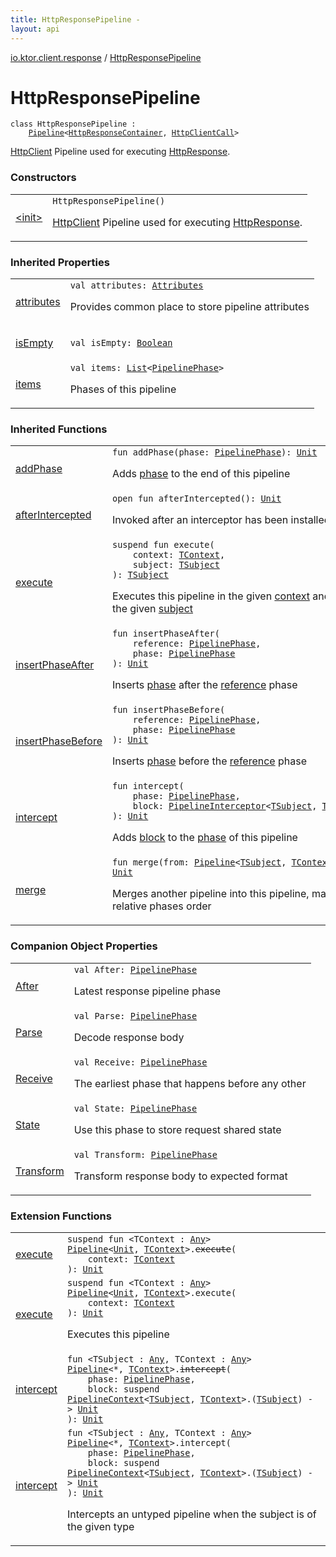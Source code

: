 ```yaml
---
title: HttpResponsePipeline - 
layout: api
---
```


<div class='api-docs-breadcrumbs'><a href="../index.html">io.ktor.client.response</a> / <a href="./index.html">HttpResponsePipeline</a></div>

# HttpResponsePipeline

<div class="signature"><code><span class="keyword">class </span><span class="identifier">HttpResponsePipeline</span>&nbsp;<span class="symbol">:</span>&nbsp;<br/>&nbsp;&nbsp;&nbsp;&nbsp;<a href="../../io.ktor.util.pipeline/-pipeline/index.html"><span class="identifier">Pipeline</span></a><span class="symbol">&lt;</span><a href="../-http-response-container/index.html"><span class="identifier">HttpResponseContainer</span></a><span class="symbol">,</span>&nbsp;<a href="../../io.ktor.client.call/-http-client-call/index.html"><span class="identifier">HttpClientCall</span></a><span class="symbol">&gt;</span></code></div>

<a href="../../io.ktor.client/-http-client/index.html">HttpClient</a> Pipeline used for executing <a href="../-http-response/index.html">HttpResponse</a>.

### Constructors

<table class="api-docs-table">
<tbody>
<tr>
<td markdown="1">

<a href="-init-.html">&lt;init&gt;</a>


</td>
<td markdown="1">
<div class="signature"><code><span class="identifier">HttpResponsePipeline</span><span class="symbol">(</span><span class="symbol">)</span></code></div>

<a href="../../io.ktor.client/-http-client/index.html">HttpClient</a> Pipeline used for executing <a href="../-http-response/index.html">HttpResponse</a>.


</td>
</tr>
</tbody>
</table>

### Inherited Properties

<table class="api-docs-table">
<tbody>
<tr>
<td markdown="1">

<a href="../../io.ktor.util.pipeline/-pipeline/attributes.html">attributes</a>


</td>
<td markdown="1">
<div class="signature"><code><span class="keyword">val </span><span class="identifier">attributes</span><span class="symbol">: </span><a href="../../io.ktor.util/-attributes/index.html"><span class="identifier">Attributes</span></a></code></div>

Provides common place to store pipeline attributes


</td>
</tr>
<tr>
<td markdown="1">

<a href="../../io.ktor.util.pipeline/-pipeline/is-empty.html">isEmpty</a>


</td>
<td markdown="1">
<div class="signature"><code><span class="keyword">val </span><span class="identifier">isEmpty</span><span class="symbol">: </span><a href="https://kotlinlang.org/api/latest/jvm/stdlib/kotlin/-boolean/index.html"><span class="identifier">Boolean</span></a></code></div>

</td>
</tr>
<tr>
<td markdown="1">

<a href="../../io.ktor.util.pipeline/-pipeline/items.html">items</a>


</td>
<td markdown="1">
<div class="signature"><code><span class="keyword">val </span><span class="identifier">items</span><span class="symbol">: </span><a href="https://kotlinlang.org/api/latest/jvm/stdlib/kotlin.collections/-list/index.html"><span class="identifier">List</span></a><span class="symbol">&lt;</span><a href="../../io.ktor.util.pipeline/-pipeline-phase/index.html"><span class="identifier">PipelinePhase</span></a><span class="symbol">&gt;</span></code></div>

Phases of this pipeline


</td>
</tr>
</tbody>
</table>

### Inherited Functions

<table class="api-docs-table">
<tbody>
<tr>
<td markdown="1">

<a href="../../io.ktor.util.pipeline/-pipeline/add-phase.html">addPhase</a>


</td>
<td markdown="1">
<div class="signature"><code><span class="keyword">fun </span><span class="identifier">addPhase</span><span class="symbol">(</span><span class="parameterName" id="io.ktor.util.pipeline.Pipeline$addPhase(io.ktor.util.pipeline.PipelinePhase)/phase">phase</span><span class="symbol">:</span>&nbsp;<a href="../../io.ktor.util.pipeline/-pipeline-phase/index.html"><span class="identifier">PipelinePhase</span></a><span class="symbol">)</span><span class="symbol">: </span><a href="https://kotlinlang.org/api/latest/jvm/stdlib/kotlin/-unit/index.html"><span class="identifier">Unit</span></a></code></div>

Adds <a href="../../io.ktor.util.pipeline/-pipeline/add-phase.html#io.ktor.util.pipeline.Pipeline$addPhase(io.ktor.util.pipeline.PipelinePhase)/phase">phase</a> to the end of this pipeline


</td>
</tr>
<tr>
<td markdown="1">

<a href="../../io.ktor.util.pipeline/-pipeline/after-intercepted.html">afterIntercepted</a>


</td>
<td markdown="1">
<div class="signature"><code><span class="keyword">open</span> <span class="keyword">fun </span><span class="identifier">afterIntercepted</span><span class="symbol">(</span><span class="symbol">)</span><span class="symbol">: </span><a href="https://kotlinlang.org/api/latest/jvm/stdlib/kotlin/-unit/index.html"><span class="identifier">Unit</span></a></code></div>

Invoked after an interceptor has been installed


</td>
</tr>
<tr>
<td markdown="1">

<a href="../../io.ktor.util.pipeline/-pipeline/execute.html">execute</a>


</td>
<td markdown="1">
<div class="signature"><code><span class="keyword">suspend</span> <span class="keyword">fun </span><span class="identifier">execute</span><span class="symbol">(</span><br/>&nbsp;&nbsp;&nbsp;&nbsp;<span class="parameterName" id="io.ktor.util.pipeline.Pipeline$execute(io.ktor.util.pipeline.Pipeline.TContext, io.ktor.util.pipeline.Pipeline.TSubject)/context">context</span><span class="symbol">:</span>&nbsp;<a href="../../io.ktor.util.pipeline/-pipeline/index.html#TContext"><span class="identifier">TContext</span></a><span class="symbol">, </span><br/>&nbsp;&nbsp;&nbsp;&nbsp;<span class="parameterName" id="io.ktor.util.pipeline.Pipeline$execute(io.ktor.util.pipeline.Pipeline.TContext, io.ktor.util.pipeline.Pipeline.TSubject)/subject">subject</span><span class="symbol">:</span>&nbsp;<a href="../../io.ktor.util.pipeline/-pipeline/index.html#TSubject"><span class="identifier">TSubject</span></a><br/><span class="symbol">)</span><span class="symbol">: </span><a href="../../io.ktor.util.pipeline/-pipeline/index.html#TSubject"><span class="identifier">TSubject</span></a></code></div>

Executes this pipeline in the given <a href="../../io.ktor.util.pipeline/-pipeline/execute.html#io.ktor.util.pipeline.Pipeline$execute(io.ktor.util.pipeline.Pipeline.TContext, io.ktor.util.pipeline.Pipeline.TSubject)/context">context</a> and with the given <a href="../../io.ktor.util.pipeline/-pipeline/execute.html#io.ktor.util.pipeline.Pipeline$execute(io.ktor.util.pipeline.Pipeline.TContext, io.ktor.util.pipeline.Pipeline.TSubject)/subject">subject</a>


</td>
</tr>
<tr>
<td markdown="1">

<a href="../../io.ktor.util.pipeline/-pipeline/insert-phase-after.html">insertPhaseAfter</a>


</td>
<td markdown="1">
<div class="signature"><code><span class="keyword">fun </span><span class="identifier">insertPhaseAfter</span><span class="symbol">(</span><br/>&nbsp;&nbsp;&nbsp;&nbsp;<span class="parameterName" id="io.ktor.util.pipeline.Pipeline$insertPhaseAfter(io.ktor.util.pipeline.PipelinePhase, io.ktor.util.pipeline.PipelinePhase)/reference">reference</span><span class="symbol">:</span>&nbsp;<a href="../../io.ktor.util.pipeline/-pipeline-phase/index.html"><span class="identifier">PipelinePhase</span></a><span class="symbol">, </span><br/>&nbsp;&nbsp;&nbsp;&nbsp;<span class="parameterName" id="io.ktor.util.pipeline.Pipeline$insertPhaseAfter(io.ktor.util.pipeline.PipelinePhase, io.ktor.util.pipeline.PipelinePhase)/phase">phase</span><span class="symbol">:</span>&nbsp;<a href="../../io.ktor.util.pipeline/-pipeline-phase/index.html"><span class="identifier">PipelinePhase</span></a><br/><span class="symbol">)</span><span class="symbol">: </span><a href="https://kotlinlang.org/api/latest/jvm/stdlib/kotlin/-unit/index.html"><span class="identifier">Unit</span></a></code></div>

Inserts <a href="../../io.ktor.util.pipeline/-pipeline/insert-phase-after.html#io.ktor.util.pipeline.Pipeline$insertPhaseAfter(io.ktor.util.pipeline.PipelinePhase, io.ktor.util.pipeline.PipelinePhase)/phase">phase</a> after the <a href="../../io.ktor.util.pipeline/-pipeline/insert-phase-after.html#io.ktor.util.pipeline.Pipeline$insertPhaseAfter(io.ktor.util.pipeline.PipelinePhase, io.ktor.util.pipeline.PipelinePhase)/reference">reference</a> phase


</td>
</tr>
<tr>
<td markdown="1">

<a href="../../io.ktor.util.pipeline/-pipeline/insert-phase-before.html">insertPhaseBefore</a>


</td>
<td markdown="1">
<div class="signature"><code><span class="keyword">fun </span><span class="identifier">insertPhaseBefore</span><span class="symbol">(</span><br/>&nbsp;&nbsp;&nbsp;&nbsp;<span class="parameterName" id="io.ktor.util.pipeline.Pipeline$insertPhaseBefore(io.ktor.util.pipeline.PipelinePhase, io.ktor.util.pipeline.PipelinePhase)/reference">reference</span><span class="symbol">:</span>&nbsp;<a href="../../io.ktor.util.pipeline/-pipeline-phase/index.html"><span class="identifier">PipelinePhase</span></a><span class="symbol">, </span><br/>&nbsp;&nbsp;&nbsp;&nbsp;<span class="parameterName" id="io.ktor.util.pipeline.Pipeline$insertPhaseBefore(io.ktor.util.pipeline.PipelinePhase, io.ktor.util.pipeline.PipelinePhase)/phase">phase</span><span class="symbol">:</span>&nbsp;<a href="../../io.ktor.util.pipeline/-pipeline-phase/index.html"><span class="identifier">PipelinePhase</span></a><br/><span class="symbol">)</span><span class="symbol">: </span><a href="https://kotlinlang.org/api/latest/jvm/stdlib/kotlin/-unit/index.html"><span class="identifier">Unit</span></a></code></div>

Inserts <a href="../../io.ktor.util.pipeline/-pipeline/insert-phase-before.html#io.ktor.util.pipeline.Pipeline$insertPhaseBefore(io.ktor.util.pipeline.PipelinePhase, io.ktor.util.pipeline.PipelinePhase)/phase">phase</a> before the <a href="../../io.ktor.util.pipeline/-pipeline/insert-phase-before.html#io.ktor.util.pipeline.Pipeline$insertPhaseBefore(io.ktor.util.pipeline.PipelinePhase, io.ktor.util.pipeline.PipelinePhase)/reference">reference</a> phase


</td>
</tr>
<tr>
<td markdown="1">

<a href="../../io.ktor.util.pipeline/-pipeline/intercept.html">intercept</a>


</td>
<td markdown="1">
<div class="signature"><code><span class="keyword">fun </span><span class="identifier">intercept</span><span class="symbol">(</span><br/>&nbsp;&nbsp;&nbsp;&nbsp;<span class="parameterName" id="io.ktor.util.pipeline.Pipeline$intercept(io.ktor.util.pipeline.PipelinePhase, kotlin.SuspendFunction2((io.ktor.util.pipeline.PipelineContext((io.ktor.util.pipeline.Pipeline.TSubject, io.ktor.util.pipeline.Pipeline.TContext)), , kotlin.Unit)))/phase">phase</span><span class="symbol">:</span>&nbsp;<a href="../../io.ktor.util.pipeline/-pipeline-phase/index.html"><span class="identifier">PipelinePhase</span></a><span class="symbol">, </span><br/>&nbsp;&nbsp;&nbsp;&nbsp;<span class="parameterName" id="io.ktor.util.pipeline.Pipeline$intercept(io.ktor.util.pipeline.PipelinePhase, kotlin.SuspendFunction2((io.ktor.util.pipeline.PipelineContext((io.ktor.util.pipeline.Pipeline.TSubject, io.ktor.util.pipeline.Pipeline.TContext)), , kotlin.Unit)))/block">block</span><span class="symbol">:</span>&nbsp;<a href="../../io.ktor.util.pipeline/-pipeline-interceptor.html"><span class="identifier">PipelineInterceptor</span></a><span class="symbol">&lt;</span><a href="../../io.ktor.util.pipeline/-pipeline/index.html#TSubject"><span class="identifier">TSubject</span></a><span class="symbol">,</span>&nbsp;<a href="../../io.ktor.util.pipeline/-pipeline/index.html#TContext"><span class="identifier">TContext</span></a><span class="symbol">&gt;</span><br/><span class="symbol">)</span><span class="symbol">: </span><a href="https://kotlinlang.org/api/latest/jvm/stdlib/kotlin/-unit/index.html"><span class="identifier">Unit</span></a></code></div>

Adds <a href="../../io.ktor.util.pipeline/-pipeline/intercept.html#io.ktor.util.pipeline.Pipeline$intercept(io.ktor.util.pipeline.PipelinePhase, kotlin.SuspendFunction2((io.ktor.util.pipeline.PipelineContext((io.ktor.util.pipeline.Pipeline.TSubject, io.ktor.util.pipeline.Pipeline.TContext)), , kotlin.Unit)))/block">block</a> to the <a href="../../io.ktor.util.pipeline/-pipeline/intercept.html#io.ktor.util.pipeline.Pipeline$intercept(io.ktor.util.pipeline.PipelinePhase, kotlin.SuspendFunction2((io.ktor.util.pipeline.PipelineContext((io.ktor.util.pipeline.Pipeline.TSubject, io.ktor.util.pipeline.Pipeline.TContext)), , kotlin.Unit)))/phase">phase</a> of this pipeline


</td>
</tr>
<tr>
<td markdown="1">

<a href="../../io.ktor.util.pipeline/-pipeline/merge.html">merge</a>


</td>
<td markdown="1">
<div class="signature"><code><span class="keyword">fun </span><span class="identifier">merge</span><span class="symbol">(</span><span class="parameterName" id="io.ktor.util.pipeline.Pipeline$merge(io.ktor.util.pipeline.Pipeline((io.ktor.util.pipeline.Pipeline.TSubject, io.ktor.util.pipeline.Pipeline.TContext)))/from">from</span><span class="symbol">:</span>&nbsp;<a href="../../io.ktor.util.pipeline/-pipeline/index.html"><span class="identifier">Pipeline</span></a><span class="symbol">&lt;</span><a href="../../io.ktor.util.pipeline/-pipeline/index.html#TSubject"><span class="identifier">TSubject</span></a><span class="symbol">,</span>&nbsp;<a href="../../io.ktor.util.pipeline/-pipeline/index.html#TContext"><span class="identifier">TContext</span></a><span class="symbol">&gt;</span><span class="symbol">)</span><span class="symbol">: </span><a href="https://kotlinlang.org/api/latest/jvm/stdlib/kotlin/-unit/index.html"><span class="identifier">Unit</span></a></code></div>

Merges another pipeline into this pipeline, maintaining relative phases order


</td>
</tr>
</tbody>
</table>

### Companion Object Properties

<table class="api-docs-table">
<tbody>
<tr>
<td markdown="1">

<a href="-after.html">After</a>


</td>
<td markdown="1">
<div class="signature"><code><span class="keyword">val </span><span class="identifier">After</span><span class="symbol">: </span><a href="../../io.ktor.util.pipeline/-pipeline-phase/index.html"><span class="identifier">PipelinePhase</span></a></code></div>

Latest response pipeline phase


</td>
</tr>
<tr>
<td markdown="1">

<a href="-parse.html">Parse</a>


</td>
<td markdown="1">
<div class="signature"><code><span class="keyword">val </span><span class="identifier">Parse</span><span class="symbol">: </span><a href="../../io.ktor.util.pipeline/-pipeline-phase/index.html"><span class="identifier">PipelinePhase</span></a></code></div>

Decode response body


</td>
</tr>
<tr>
<td markdown="1">

<a href="-receive.html">Receive</a>


</td>
<td markdown="1">
<div class="signature"><code><span class="keyword">val </span><span class="identifier">Receive</span><span class="symbol">: </span><a href="../../io.ktor.util.pipeline/-pipeline-phase/index.html"><span class="identifier">PipelinePhase</span></a></code></div>

The earliest phase that happens before any other


</td>
</tr>
<tr>
<td markdown="1">

<a href="-state.html">State</a>


</td>
<td markdown="1">
<div class="signature"><code><span class="keyword">val </span><span class="identifier">State</span><span class="symbol">: </span><a href="../../io.ktor.util.pipeline/-pipeline-phase/index.html"><span class="identifier">PipelinePhase</span></a></code></div>

Use this phase to store request shared state


</td>
</tr>
<tr>
<td markdown="1">

<a href="-transform.html">Transform</a>


</td>
<td markdown="1">
<div class="signature"><code><span class="keyword">val </span><span class="identifier">Transform</span><span class="symbol">: </span><a href="../../io.ktor.util.pipeline/-pipeline-phase/index.html"><span class="identifier">PipelinePhase</span></a></code></div>

Transform response body to expected format


</td>
</tr>
</tbody>
</table>

### Extension Functions

<table class="api-docs-table">
<tbody>
<tr>
<td markdown="1">

<a href="../../io.ktor.pipeline/execute.html">execute</a>


</td>
<td markdown="1">
<div class="signature"><code><span class="keyword">suspend</span> <span class="keyword">fun </span><span class="symbol">&lt;</span><span class="identifier">TContext</span>&nbsp;<span class="symbol">:</span>&nbsp;<a href="https://kotlinlang.org/api/latest/jvm/stdlib/kotlin/-any/index.html"><span class="identifier">Any</span></a><span class="symbol">&gt;</span> <a href="../../io.ktor.pipeline/-pipeline.html"><span class="identifier">Pipeline</span></a><span class="symbol">&lt;</span><a href="https://kotlinlang.org/api/latest/jvm/stdlib/kotlin/-unit/index.html"><span class="identifier">Unit</span></a><span class="symbol">,</span>&nbsp;<a href="../../io.ktor.pipeline/execute.html#TContext"><span class="identifier">TContext</span></a><span class="symbol">&gt;</span><span class="symbol">.</span><s><span class="identifier">execute</span></s><span class="symbol">(</span><br/>&nbsp;&nbsp;&nbsp;&nbsp;<span class="parameterName" id="io.ktor.pipeline$execute(io.ktor.util.pipeline.Pipeline((kotlin.Unit, io.ktor.pipeline.execute.TContext)), io.ktor.pipeline.execute.TContext)/context">context</span><span class="symbol">:</span>&nbsp;<a href="../../io.ktor.pipeline/execute.html#TContext"><span class="identifier">TContext</span></a><br/><span class="symbol">)</span><span class="symbol">: </span><a href="https://kotlinlang.org/api/latest/jvm/stdlib/kotlin/-unit/index.html"><span class="identifier">Unit</span></a></code></div>

</td>
</tr>
<tr>
<td markdown="1">

<a href="../../io.ktor.util.pipeline/execute.html">execute</a>


</td>
<td markdown="1">
<div class="signature"><code><span class="keyword">suspend</span> <span class="keyword">fun </span><span class="symbol">&lt;</span><span class="identifier">TContext</span>&nbsp;<span class="symbol">:</span>&nbsp;<a href="https://kotlinlang.org/api/latest/jvm/stdlib/kotlin/-any/index.html"><span class="identifier">Any</span></a><span class="symbol">&gt;</span> <a href="../../io.ktor.util.pipeline/-pipeline/index.html"><span class="identifier">Pipeline</span></a><span class="symbol">&lt;</span><a href="https://kotlinlang.org/api/latest/jvm/stdlib/kotlin/-unit/index.html"><span class="identifier">Unit</span></a><span class="symbol">,</span>&nbsp;<a href="../../io.ktor.util.pipeline/execute.html#TContext"><span class="identifier">TContext</span></a><span class="symbol">&gt;</span><span class="symbol">.</span><span class="identifier">execute</span><span class="symbol">(</span><br/>&nbsp;&nbsp;&nbsp;&nbsp;<span class="parameterName" id="io.ktor.util.pipeline$execute(io.ktor.util.pipeline.Pipeline((kotlin.Unit, io.ktor.util.pipeline.execute.TContext)), io.ktor.util.pipeline.execute.TContext)/context">context</span><span class="symbol">:</span>&nbsp;<a href="../../io.ktor.util.pipeline/execute.html#TContext"><span class="identifier">TContext</span></a><br/><span class="symbol">)</span><span class="symbol">: </span><a href="https://kotlinlang.org/api/latest/jvm/stdlib/kotlin/-unit/index.html"><span class="identifier">Unit</span></a></code></div>

Executes this pipeline


</td>
</tr>
<tr>
<td markdown="1">

<a href="../../io.ktor.pipeline/intercept.html">intercept</a>


</td>
<td markdown="1">
<div class="signature"><code><span class="keyword">fun </span><span class="symbol">&lt;</span><span class="identifier">TSubject</span>&nbsp;<span class="symbol">:</span>&nbsp;<a href="https://kotlinlang.org/api/latest/jvm/stdlib/kotlin/-any/index.html"><span class="identifier">Any</span></a><span class="symbol">, </span><span class="identifier">TContext</span>&nbsp;<span class="symbol">:</span>&nbsp;<a href="https://kotlinlang.org/api/latest/jvm/stdlib/kotlin/-any/index.html"><span class="identifier">Any</span></a><span class="symbol">&gt;</span> <a href="../../io.ktor.pipeline/-pipeline.html"><span class="identifier">Pipeline</span></a><span class="symbol">&lt;</span><span class="identifier">*</span><span class="symbol">,</span>&nbsp;<a href="../../io.ktor.pipeline/intercept.html#TContext"><span class="identifier">TContext</span></a><span class="symbol">&gt;</span><span class="symbol">.</span><s><span class="identifier">intercept</span></s><span class="symbol">(</span><br/>&nbsp;&nbsp;&nbsp;&nbsp;<span class="parameterName" id="io.ktor.pipeline$intercept(io.ktor.util.pipeline.Pipeline((kotlin.Any, io.ktor.pipeline.intercept.TContext)), io.ktor.util.pipeline.PipelinePhase, kotlin.SuspendFunction2((io.ktor.util.pipeline.PipelineContext((io.ktor.pipeline.intercept.TSubject, io.ktor.pipeline.intercept.TContext)), , kotlin.Unit)))/phase">phase</span><span class="symbol">:</span>&nbsp;<a href="../../io.ktor.pipeline/-pipeline-phase.html"><span class="identifier">PipelinePhase</span></a><span class="symbol">, </span><br/>&nbsp;&nbsp;&nbsp;&nbsp;<span class="parameterName" id="io.ktor.pipeline$intercept(io.ktor.util.pipeline.Pipeline((kotlin.Any, io.ktor.pipeline.intercept.TContext)), io.ktor.util.pipeline.PipelinePhase, kotlin.SuspendFunction2((io.ktor.util.pipeline.PipelineContext((io.ktor.pipeline.intercept.TSubject, io.ktor.pipeline.intercept.TContext)), , kotlin.Unit)))/block">block</span><span class="symbol">:</span>&nbsp;<span class="keyword">suspend </span><a href="../../io.ktor.pipeline/-pipeline-context.html"><span class="identifier">PipelineContext</span></a><span class="symbol">&lt;</span><a href="../../io.ktor.pipeline/intercept.html#TSubject"><span class="identifier">TSubject</span></a><span class="symbol">,</span>&nbsp;<a href="../../io.ktor.pipeline/intercept.html#TContext"><span class="identifier">TContext</span></a><span class="symbol">&gt;</span><span class="symbol">.</span><span class="symbol">(</span><a href="../../io.ktor.pipeline/intercept.html#TSubject"><span class="identifier">TSubject</span></a><span class="symbol">)</span>&nbsp;<span class="symbol">-&gt;</span>&nbsp;<a href="https://kotlinlang.org/api/latest/jvm/stdlib/kotlin/-unit/index.html"><span class="identifier">Unit</span></a><br/><span class="symbol">)</span><span class="symbol">: </span><a href="https://kotlinlang.org/api/latest/jvm/stdlib/kotlin/-unit/index.html"><span class="identifier">Unit</span></a></code></div>

</td>
</tr>
<tr>
<td markdown="1">

<a href="../../io.ktor.util.pipeline/intercept.html">intercept</a>


</td>
<td markdown="1">
<div class="signature"><code><span class="keyword">fun </span><span class="symbol">&lt;</span><span class="identifier">TSubject</span>&nbsp;<span class="symbol">:</span>&nbsp;<a href="https://kotlinlang.org/api/latest/jvm/stdlib/kotlin/-any/index.html"><span class="identifier">Any</span></a><span class="symbol">, </span><span class="identifier">TContext</span>&nbsp;<span class="symbol">:</span>&nbsp;<a href="https://kotlinlang.org/api/latest/jvm/stdlib/kotlin/-any/index.html"><span class="identifier">Any</span></a><span class="symbol">&gt;</span> <a href="../../io.ktor.util.pipeline/-pipeline/index.html"><span class="identifier">Pipeline</span></a><span class="symbol">&lt;</span><span class="identifier">*</span><span class="symbol">,</span>&nbsp;<a href="../../io.ktor.util.pipeline/intercept.html#TContext"><span class="identifier">TContext</span></a><span class="symbol">&gt;</span><span class="symbol">.</span><span class="identifier">intercept</span><span class="symbol">(</span><br/>&nbsp;&nbsp;&nbsp;&nbsp;<span class="parameterName" id="io.ktor.util.pipeline$intercept(io.ktor.util.pipeline.Pipeline((kotlin.Any, io.ktor.util.pipeline.intercept.TContext)), io.ktor.util.pipeline.PipelinePhase, kotlin.SuspendFunction2((io.ktor.util.pipeline.PipelineContext((io.ktor.util.pipeline.intercept.TSubject, io.ktor.util.pipeline.intercept.TContext)), , kotlin.Unit)))/phase">phase</span><span class="symbol">:</span>&nbsp;<a href="../../io.ktor.util.pipeline/-pipeline-phase/index.html"><span class="identifier">PipelinePhase</span></a><span class="symbol">, </span><br/>&nbsp;&nbsp;&nbsp;&nbsp;<span class="parameterName" id="io.ktor.util.pipeline$intercept(io.ktor.util.pipeline.Pipeline((kotlin.Any, io.ktor.util.pipeline.intercept.TContext)), io.ktor.util.pipeline.PipelinePhase, kotlin.SuspendFunction2((io.ktor.util.pipeline.PipelineContext((io.ktor.util.pipeline.intercept.TSubject, io.ktor.util.pipeline.intercept.TContext)), , kotlin.Unit)))/block">block</span><span class="symbol">:</span>&nbsp;<span class="keyword">suspend </span><a href="../../io.ktor.util.pipeline/-pipeline-context/index.html"><span class="identifier">PipelineContext</span></a><span class="symbol">&lt;</span><a href="../../io.ktor.util.pipeline/intercept.html#TSubject"><span class="identifier">TSubject</span></a><span class="symbol">,</span>&nbsp;<a href="../../io.ktor.util.pipeline/intercept.html#TContext"><span class="identifier">TContext</span></a><span class="symbol">&gt;</span><span class="symbol">.</span><span class="symbol">(</span><a href="../../io.ktor.util.pipeline/intercept.html#TSubject"><span class="identifier">TSubject</span></a><span class="symbol">)</span>&nbsp;<span class="symbol">-&gt;</span>&nbsp;<a href="https://kotlinlang.org/api/latest/jvm/stdlib/kotlin/-unit/index.html"><span class="identifier">Unit</span></a><br/><span class="symbol">)</span><span class="symbol">: </span><a href="https://kotlinlang.org/api/latest/jvm/stdlib/kotlin/-unit/index.html"><span class="identifier">Unit</span></a></code></div>

Intercepts an untyped pipeline when the subject is of the given type


</td>
</tr>
</tbody>
</table>
